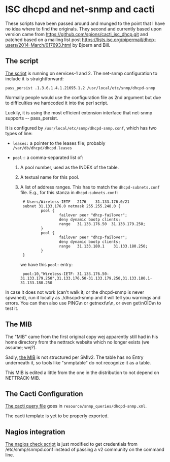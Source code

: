 # ISC dhcpd and net-snmp and cacti

These scripts have been passed around and munged to the
point that I have no idea where to find the originals.
They second and currently based upon version came from
https://github.com/spions/cacti_isc_dhcp.git
and patched based on a mailing list post
https://lists.isc.org/pipermail/dhcp-users/2014-March/017693.html
by Bjoern and Bill.

## The script

[The script](dhcpd-snmp) is running on services-1 and 2.
The net-snmp configuration to include it is straightforward:

    pass_persist .1.3.6.1.4.1.21695.1.2 /usr/local/etc/snmp/dhcpd-snmp

Normally people would use the configuration file as 2nd argument but
due to difficulties we hardcoded it into the perl script.

Luckily, it is using the most efficient extension interface
that net-snmp supports -- pass_persist.

It is configured by `/usr/local/etc/snmp/dhcpd-snmp.conf`, which has
two types of line:

* `leases:` a pointer to the leases file; probably `/var/db/dhcpd/dhcpd.leases`

* `pool:`: a comma-separated list of:

    1. A pool number, used as the INDEX of the table.

    2. A textual name for this pool.

    3. A list of address ranges.  This has to match the `dhcpd-subnets.conf` file.  E.g., for
        this stanza in `dhcpd-subnets.conf`:

            # Users/Wireless-IETF   2176    31.133.176.0/21
            subnet 31.133.176.0 netmask 255.255.248.0 {
                    pool {
                            failover peer "dhcp-failover";
                            deny dynamic bootp clients;
                            range   31.133.176.50  31.133.179.250;
                    }
                    pool {
                            failover peer "dhcp-failover";
                            deny dynamic bootp clients;
                            range   31.133.180.1    31.133.180.250;
                    }
            }

        we have this `pool:` entry:

            pool:10,"Wireless-IETF: 31.133.176.50-31.133.179.250",31.133.176.50-31.133.179.250,31.133.180.1-31.133.180.250

In case it does not work (can't walk it; or the dhcpd-snmp is never spwaned),
run it locally as ./dhscpd-snmp and it will tell you warnings and errors.
You can then also use PING\n or getnext\n\n, or even get\nOID\n to test it.


## The MIB

The "MIB" came from the first original copy wej apparently still had in
his home directory from the nettrack website which no longer exists (we assume; wej?).

Sadly, [the MIB](nettrack-dhcpd-snmp.mib) is not structured per SMIv2.  The table has
no Entry underneath it, so tools like "snmptable" do not
recognize it as a table.

This MIB is edited a little from the one in the distribution to not depend
on NETTRACK-MIB.

## The Cacti Configuration

[The cacti query file](cacti/dhcpd-snmp.xml) goes in `resource/snmp_queries/dhcpd-snmp.xml`.

The cacti template is yet to be properly exported.

## Nagios integration

[The nagios check script](check_dhcp_pools.sh) is just modified to get
credentials from /etc/snmp/snmpd.conf instead of passing a v2 community
on the command line.
